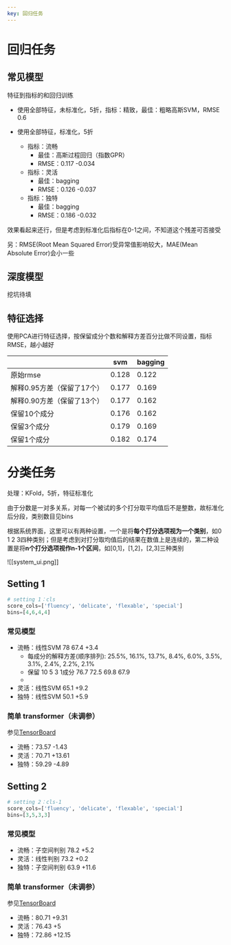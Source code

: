 ```yaml
---
key: 回归任务
---
```


# 回归任务

## 常见模型

特征到指标的和回归训练

- 使用全部特征，未标准化，5折，指标：精致，最佳：粗略高斯SVM，RMSE 0.6
- 使用全部特征，标准化，5折

	- 指标：流畅
		- 最佳：高斯过程回归（指数GPR）
		- RMSE：0.117 -0.034
	- 指标：灵活
		- 最佳：bagging
		- RMSE：0.126 -0.037
	- 指标：独特
		- 最佳：bagging
		- RMSE：0.186 -0.032

效果看起来还行，但是考虑到标准化后指标在0-1之间，不知道这个残差可否接受

另：RMSE(Root Mean Squared Error)受异常值影响较大，MAE(Mean Absolute Error)会小一些

## 深度模型

挖坑待填

## 特征选择

使用PCA进行特征选择，按保留成分个数和解释方差百分比做不同设置，指标RMSE，越小越好

|                            | svm   | bagging |
|----------------------------|-------|---------|
| 原始rmse                   | 0.128 | 0.122   |
| 解释0.95方差（保留了17个） | 0.177 | 0.169   |
| 解释0.90方差（保留了13个） | 0.177 | 0.162   |
| 保留10个成分               | 0.176 | 0.162   |
| 保留3个成分                | 0.179 | 0.169   |
| 保留1个成分                | 0.182 | 0.174   |

# 分类任务

处理：KFold，5折，特征标准化

由于分数是一对多关系，对每一个被试的多个打分取平均值后不是整数，故标准化后分段，类别数目见bins

根据系统界面，这里可以有两种设置，一个是将**每个打分选项视为一个类别**，如0 1 2 3四种类别；但是考虑到对打分取均值后的结果在数值上是连续的，第二种设置是将**n个打分选项视作n-1个区间**，如[0,1]，[1,2]，[2,3]三种类别

![[system_ui.png]]

## Setting 1

```python
# setting 1：cls
score_cols=['fluency', 'delicate', 'flexable', 'special']  
bins=[4,6,4,4]
```

### 常见模型


- 流畅：线性SVM 78 67.4 +3.4
	- 每成分的解释方差(顺序排列): 25.5%, 16.1%, 13.7%, 8.4%, 6.0%, 3.5%, 3.1%, 2.4%, 2.2%, 2.1%
	- 保留 10 5 3 1成分 76.7 72.5 69.8 67.9
	- 
- 灵活：线性SVM 65.1 +9.2
- 独特：线性SVM 50.1 +5.9

### 简单 transformer（未调参）

参见[TensorBoard](http://gsq7474741.tpddns.cn:6006)

- 流畅：73.57 -1.43
- 灵活：70.71 +13.61
- 独特：59.29 -4.89



## Setting 2

```python
# setting 2：cls-1
score_cols=['fluency', 'delicate', 'flexable', 'special']
bins=[3,5,3,3]
```

### 常见模型

- 流畅：子空间判别 78.2 +5.2
- 灵活：线性判别 73.2 +0.2
- 独特：子空间判别 63.9 +11.6

### 简单 transformer（未调参）

参见[TensorBoard](http://gsq7474741.tpddns.cn:6006)

- 流畅：80.71 +9.31
- 灵活：76.43 +5
- 独特：72.86 +12.15



